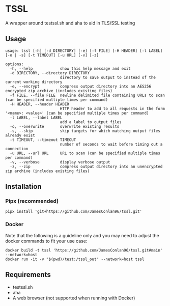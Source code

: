 # TSSL

A wrapper around testssl.sh and aha to aid in TLS/SSL testing

## Usage

~~~
usage: tssl [-h] [-d DIRECTORY] [-e] [-f FILE] [-H HEADER] [-l LABEL] [-o | -s] [-t TIMEOUT] [-u URL] [-v] [-z]

options:
  -h, --help            show this help message and exit
  -d DIRECTORY, --directory DIRECTORY
                        directory to save output to instead of the current working directory
  -e, --encrypt         compress output directory into an AES256 encrypted zip archive (includes existing files)
  -f FILE, --file FILE  newline delimited file containing URLs to scan (can be specified multiple times per command)
  -H HEADER, --header HEADER
                        HTTP header to add to all requests in the form '<name>: <value>' (can be specified multiple times per command)
  -l LABEL, --label LABEL
                        add a label to output files
  -o, --overwrite       overwrite existing results
  -s, --skip            skip targets for which matching output files already exist
  -t TIMEOUT, --timeout TIMEOUT
                        number of seconds to wait before timing out a connection
  -u URL, --url URL     URL to scan (can be specified multiple times per command)
  -v, --verbose         display verbose output
  -z, --zip             compress output directory into an unencrypted zip archive (includes existing files)
~~~

## Installation

### Pipx (recommended)

~~~
pipx install 'git+https://github.com/JamesConlan96/tssl.git'
~~~

### Docker

Note that the following is a guideline only and you may need to adjust the docker commands to fit your use case:

~~~
docker build -t tssl 'https://github.com/JamesConlan96/tssl.git#main' --network=host
docker run -it -v "$(pwd)/test:/tssl_out" --network=host tssl
~~~

## Requirements

- testssl.sh
- aha
- A web browser (not supported when running with Docker)
